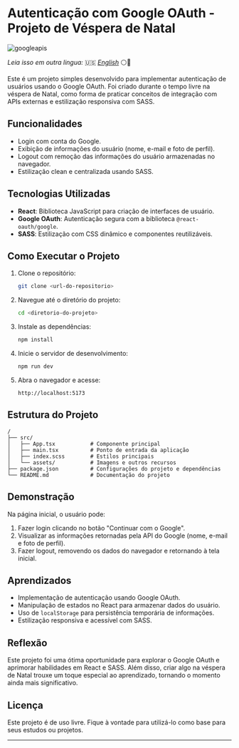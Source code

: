 # Autenticação com Google OAuth - Projeto de Véspera de Natal

![googleapis](https://github.com/user-attachments/assets/7e873ba2-b80b-4415-b6d5-4d036797e540)

_Leia isso em outra lingua:_ 🇺🇸 [_English_](../../README.md) ⚪🔵

Este é um projeto simples desenvolvido para implementar autenticação de usuários usando o Google OAuth. Foi criado durante o tempo livre na véspera de Natal, como forma de praticar conceitos de integração com APIs externas e estilização responsiva com SASS.

## Funcionalidades

- Login com conta do Google.
- Exibição de informações do usuário (nome, e-mail e foto de perfil).
- Logout com remoção das informações do usuário armazenadas no navegador.
- Estilização clean e centralizada usando SASS.

## Tecnologias Utilizadas

- **React**: Biblioteca JavaScript para criação de interfaces de usuário.
- **Google OAuth**: Autenticação segura com a biblioteca `@react-oauth/google`.
- **SASS**: Estilização com CSS dinâmico e componentes reutilizáveis.

## Como Executar o Projeto

1. Clone o repositório:
   ```bash
   git clone <url-do-repositorio>
   ```

2. Navegue até o diretório do projeto:
   ```bash
   cd <diretorio-do-projeto>
   ```

3. Instale as dependências:
   ```bash
   npm install
   ```

4. Inicie o servidor de desenvolvimento:
   ```bash
   npm run dev
   ```

5. Abra o navegador e acesse:
   ```
   http://localhost:5173
   ```

## Estrutura do Projeto

```
/
├── src/
│   ├── App.tsx           # Componente principal
│   ├── main.tsx          # Ponto de entrada da aplicação
│   ├── index.scss        # Estilos principais
│   └── assets/           # Imagens e outros recursos
├── package.json          # Configurações do projeto e dependências
└── README.md             # Documentação do projeto
```

## Demonstração

Na página inicial, o usuário pode:

1. Fazer login clicando no botão "Continuar com o Google".
2. Visualizar as informações retornadas pela API do Google (nome, e-mail e foto de perfil).
3. Fazer logout, removendo os dados do navegador e retornando à tela inicial.

## Aprendizados

- Implementação de autenticação usando Google OAuth.
- Manipulação de estados no React para armazenar dados do usuário.
- Uso de `localStorage` para persistência temporária de informações.
- Estilização responsiva e acessível com SASS.

## Reflexão

Este projeto foi uma ótima oportunidade para explorar o Google OAuth e aprimorar habilidades em React e SASS. Além disso, criar algo na véspera de Natal trouxe um toque especial ao aprendizado, tornando o momento ainda mais significativo.

## Licença

Este projeto é de uso livre. Fique à vontade para utilizá-lo como base para seus estudos ou projetos.

---
